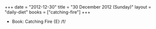 +++
date = "2012-12-30"
title = "30 December 2012 (Sunday)"
layout = "daily-diet"
books = ["catching-fire"]
+++


* Book: Catching Fire {E} /f/